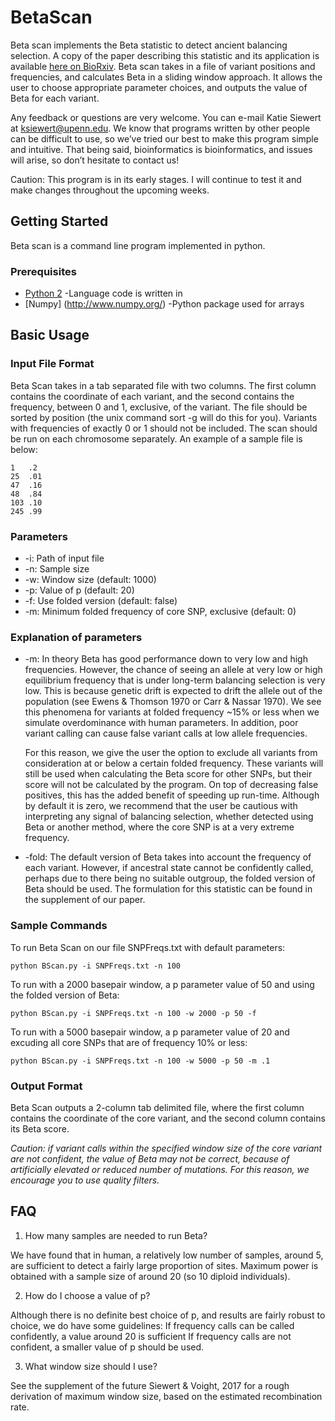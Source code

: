 # BetaScan
Beta scan implements the Beta statistic to detect ancient balancing selection. A copy of the paper describing this statistic and its application is available [here on BioRxiv](http://biorxiv.org/content/early/2017/03/01/112870). Beta scan takes in a file of variant positions and frequencies, and calculates Beta in a sliding window approach. It allows the user to choose appropriate parameter choices, and outputs the value of Beta for each variant.

Any feedback or questions are very welcome. You can e-mail Katie Siewert at ksiewert@upenn.edu. We know that programs written by other people can be difficult to use, so we’ve tried our best to make this program simple and intuitive. That being said, bioinformatics is bioinformatics, and issues will arise, so don’t hesitate to contact us!

Caution: This program is in its early stages. I will continue to test it and make changes throughout the upcoming weeks.

## Getting Started
Beta scan is a command line program implemented in python.

### Prerequisites 
* [Python 2](https://www.python.org/downloads/) -Language code is written in
* [Numpy] (http://www.numpy.org/) -Python package used for arrays

## Basic Usage

### Input File Format
Beta Scan takes in a tab separated file with two columns. The first column contains the coordinate of each variant, and the second contains the frequency, between 0 and 1, exclusive, of the variant. The file should be sorted by position (the unix command sort -g will do this for you). Variants with frequencies of exactly 0 or 1 should not be included. The scan should be run on each chromosome separately. An example of a sample file is below:

```
1	.2  
25	.01  
47	.16  
48	.84  
103	.10  
245	.99  
```
### Parameters 
* -i: Path of input file
* -n: Sample size
* -w: Window size (default: 1000)
* -p: Value of p (default: 20)
* -f: Use folded version (default: false)
* -m: Minimum folded frequency of core SNP, exclusive (default: 0)

### Explanation of parameters
* -m: In theory Beta has good performance down to very low and high frequencies. However, the chance of seeing an allele at very low or high equilibrium frequency that is under long-term balancing selection is very low. This is because genetic drift is expected to drift the allele out of the population (see Ewens & Thomson 1970 or Carr & Nassar 1970). We see this phenomena for variants at folded frequency ~15% or less when we simulate overdominance with human parameters. In addition, poor variant calling can cause false variant calls at low allele frequencies. 

  For this reason, we give the user the option to exclude all variants from consideration at or below a certain folded frequency. These variants will still be used when calculating the Beta score for other SNPs, but their score will not be calculated by the program. On top of decreasing false positives, this has the added benefit of speeding up run-time. Although by default it is zero, we recommend that the user be cautious with interpreting any signal of balancing selection, whether detected using Beta or another method, where the core SNP is at a very extreme frequency.

* -fold: The default version of Beta takes into account the frequency of each variant. However, if ancestral state cannot be confidently called, perhaps due to there being no suitable outgroup, the folded version of Beta should be used. The formulation for this statistic can be found in the supplement of our paper.

### Sample Commands
To run Beta Scan on our file SNPFreqs.txt with default parameters:
```
python BScan.py -i SNPFreqs.txt -n 100
```
To run with a 2000 basepair window, a p parameter value of 50 and using the folded version of Beta:
```
python BScan.py -i SNPFreqs.txt -n 100 -w 2000 -p 50 -f
```
To run with a 5000 basepair window, a p parameter value of 20 and excuding all core SNPs that are of frequency 10% or less:
```
python BScan.py -i SNPFreqs.txt -n 100 -w 5000 -p 50 -m .1
```

### Output Format
Beta Scan outputs a 2-column tab delimited file, where the first column contains the coordinate of the core variant, and the second column contains its Beta score.

*Caution: if variant calls within the specified window size of the core variant are not confident, the value of Beta may not be correct, because of artificially elevated or reduced number of mutations. For this reason, we encourage you to use quality filters.*

## FAQ
1. How many samples are needed to run Beta?

We have found that in human, a relatively low number of samples, around 5, are sufficient to detect a fairly large proportion of sites. Maximum power is obtained with a sample size of around 20 (so 10 diploid individuals).

2. How do I choose a value of p?

Although there is no definite best choice of p, and results are fairly robust to choice, we do have some guidelines:
If frequency calls can be called confidently, a value around 20 is sufficient
If frequency calls are not confident, a smaller value of p should be used. 

3. What window size should I use?

See the supplement of the future Siewert & Voight, 2017 for a rough derivation of maximum window size, based on the estimated recombination rate.


